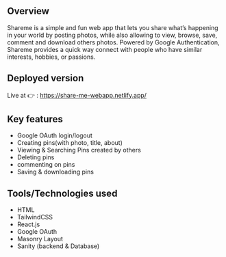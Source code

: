 ## Overview
Shareme is a simple and fun web app that lets you share what’s happening in your world by posting photos, while also allowing to view, browse, save, comment and download others photos. Powered by Google Authentication, Shareme provides a quick way connect with people who have similar interests, hobbies, or passions.

## Deployed version
Live at 👉 : https://share-me-webapp.netlify.app/

## Key features
- Google OAuth login/logout
- Creating pins(with photo, title, about)
- Viewing & Searching Pins created by others
- Deleting pins
- commenting on pins
- Saving & downloading pins

## Tools/Technologies used
- HTML
- TailwindCSS
- React.js
- Google OAuth
- Masonry Layout
- Sanity (backend & Database)
